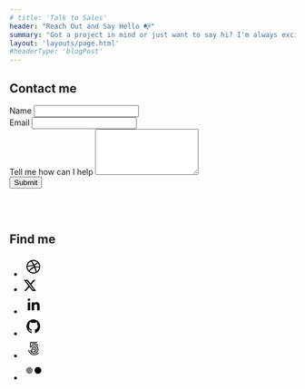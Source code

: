 ```yaml
---
# title: 'Talk to Sales'
header: "Reach Out and Say Hello 📭"
summary: "Got a project in mind or just want to say hi? I'm always excited to connect and collaborate. Drop me a message and let's bring your ideas to life."
layout: 'layouts/page.html'
#headerType: 'blogPost'
---
```


<article>

<div class="container mb-5">
  <div class="row gx-lg-5">
    <div class="col-md-4">
      <h2 class="fw-bold text-uppercase">Contact me</h2>
    </div>
    <div class="col-md-7">
      <div class="w-100 mb-4 alert alert-success alert-dismissible fade show align-items-center" role="alert" id="success" style="display:none">
            <svg class="bi flex-shrink-0 me-2" xmlns="http://www.w3.org/2000/svg" width="24" height="24"
              fill="currentColor" class="bi bi-check-circle" viewBox="0 0 16 16" aria-label="Success:">
              <path d="M8 15A7 7 0 1 1 8 1a7 7 0 0 1 0 14zm0 1A8 8 0 1 0 8 0a8 8 0 0 0 0 16z" />
              <path
                d="M10.97 4.97a.235.235 0 0 0-.02.022L7.477 9.417 5.384 7.323a.75.75 0 0 0-1.06 1.06L6.97 11.03a.75.75 0 0 0 1.079-.02l3.992-4.99a.75.75 0 0 0-1.071-1.05z" />
            </svg>
            <div>Your request has been sent successfully. We'll be in touch very soon!</div>
            <button type="button" class="btn-close" data-bs-dismiss="alert" aria-label="Close">
              <svg xmlns="http://www.w3.org/2000/svg" width="36" height="36" fill="currentColor" class="bi bi-x"
                viewBox="0 0 16 16">
                <path
                  d="M4.646 4.646a.5.5 0 0 1 .708 0L8 7.293l2.646-2.647a.5.5 0 0 1 .708.708L8.707 8l2.647 2.646a.5.5 0 0 1-.708.708L8 8.707l-2.646 2.647a.5.5 0 0 1-.708-.708L7.293 8 4.646 5.354a.5.5 0 0 1 0-.708z" />
              </svg>
            </button>
       </div>
       <form class="row g-4" data-netlify="true" id="contactMe">
            <div class="col-md-12">
              <label for="inputName">Name</label>
              <input name="name" type="text" class="form-control form-control-lg" id="inputName" required>
            </div>
            <div class="col-md-12">
              <label for="inputEmail">Email</label>
              <input name="email" type="email" class="form-control form-control-lg" id="inputEmail" required>
            </div>
            <div class="col-md-12">
              <label for="textareaTellusmore">Tell me how can I help</label>
              <textarea name="address" class="form-control form-control-lg" id="textareaTellusmore" rows="5" required></textarea>
            </div>
            <div class="col-md-12">
              <div data-netlify-recaptcha="true"></div>
            </div>
            <div class="col-md-12">
                <button type="submit" class="btn btn-lg btn-primary w-100">Submit</button>
            </div>
        </form>
    </div>
  </div>
</div>
<br /><br />
<div class="container mb-5">
  <div class="row gx-lg-5">
    <div class="col-md-4">
      <h2 class="fw-bold text-uppercase">Find me</h2>
    </div>
    <div class="col-md-7">
      <ul class="social-networks">
        <li>
          <a href="https://www.dribbble.com/ifrantar" target="_blank"><svg width="36" height="36" viewBox="0 0 36 36" fill="none" xmlns="http://www.w3.org/2000/svg">
                    <path d="M25.914 11.49C25.8953 11.517 24.2505 13.8922 20.205 15.5445C20.4428 16.0335 20.6738 16.5307 20.8868 17.0302C20.9625 17.2095 21.0367 17.385 21.108 17.5612C24.6285 17.118 28.0965 17.8628 28.245 17.8943C28.2202 15.465 27.351 13.236 25.914 11.49ZM21.732 19.179C23.076 22.8728 23.622 25.881 23.7263 26.499C26.0265 24.9465 27.6615 22.4812 28.1175 19.6252C27.906 19.5562 25.0395 18.6488 21.732 19.179ZM22.0005 27.435C21.849 26.5395 21.2543 23.4015 19.812 19.6537C19.7888 19.662 19.7662 19.6688 19.743 19.677C13.6972 21.7838 11.7225 26.0317 11.7015 26.079C13.4408 27.432 15.6233 28.2488 18 28.2488C19.419 28.2473 20.7705 27.9585 22.0005 27.435ZM19.416 14.0175C23.2823 12.5685 24.7418 10.3462 24.7673 10.3087C22.9635 8.718 20.5943 7.7535 18 7.7535C17.1675 7.7535 16.359 7.854 15.585 8.04075C15.7387 8.24625 17.6633 10.8 19.416 14.0175ZM19.113 17.9557C18.8557 17.373 18.5752 16.7895 18.282 16.2143C13.005 17.7945 7.9425 17.6805 7.761 17.6737C7.758 17.7832 7.752 17.8898 7.752 18C7.752 20.6325 8.745 23.0333 10.3777 24.846C10.374 24.8415 13.179 19.866 18.7087 18.0773C18.8415 18.0338 18.978 17.994 19.113 17.9557ZM29.7548 15.5843C29.9168 16.3733 30 17.1862 30 18C30 18.8122 29.9175 19.6237 29.7548 20.415C29.5965 21.1875 29.3617 21.9458 29.055 22.671C28.755 23.3828 28.3837 24.069 27.9487 24.7087C27.5205 25.3447 27.027 25.9402 26.4847 26.4847C25.941 27.0255 25.344 27.5183 24.7095 27.9495C24.0682 28.3815 23.382 28.7527 22.671 29.055C21.9465 29.361 21.1875 29.595 20.4165 29.7532C19.6253 29.9167 18.8122 30 18 30C17.1862 30 16.3732 29.9175 15.5835 29.7532C14.8117 29.595 14.0527 29.3602 13.3282 29.055C12.6165 28.7527 11.9303 28.3815 11.289 27.9495C10.6545 27.519 10.0575 27.0255 9.51525 26.4847C8.97225 25.9402 8.4795 25.3447 8.0505 24.7087C7.61775 24.069 7.245 23.382 6.94425 22.671C6.6375 21.9465 6.402 21.1875 6.243 20.415C6.08175 19.6245 6 18.813 6 18C6 17.1862 6.08175 16.3733 6.243 15.5843C6.402 14.8118 6.63675 14.0528 6.9435 13.329C7.245 12.6158 7.617 11.9295 8.04975 11.2897C8.478 10.653 8.97225 10.0582 9.5145 9.51375C10.0567 8.97225 10.6538 8.481 11.2883 8.0505C11.9295 7.61625 12.6158 7.2435 13.3275 6.942C14.052 6.63525 14.811 6.4005 15.5828 6.243C16.3733 6.08175 17.1862 6 18 6C18.8122 6 19.6253 6.08175 20.4165 6.24375C21.1875 6.40125 21.9458 6.636 22.671 6.94275C23.3828 7.24425 24.0682 7.617 24.7095 8.05125C25.344 8.481 25.9417 8.973 26.4847 9.5145C27.0262 10.059 27.5205 10.6537 27.9487 11.2905C28.3837 11.9302 28.7557 12.6172 29.055 13.3297C29.3625 14.0527 29.5973 14.8118 29.7548 15.5843ZM17.433 14.6363C15.6593 11.4848 13.764 8.913 13.6275 8.7315C10.7692 10.0807 8.637 12.7148 7.97175 15.888C8.24175 15.8895 12.5123 15.9435 17.433 14.6363Z" fill="black"></path>
                </svg></a>
        </li>
        <li>
          <a href="https://x.com/ifrantar" target="_blank"><svg width="24" height="24" viewBox="0 0 24 24" aria-hidden="true" class=""><g><path d="M18.244 2.25h3.308l-7.227 8.26 8.502 11.24H16.17l-5.214-6.817L4.99 21.75H1.68l7.73-8.835L1.254 2.25H8.08l4.713 6.231zm-1.161 17.52h1.833L7.084 4.126H5.117z"></path></g></svg></a>
        </li>
        <li>
          <a href="https://www.linkedin.com/in/ivanfrantar/" target="_blank"><svg width="36" height="36" viewBox="0 0 36 36" fill="none">
                    <path fill-rule="evenodd" clip-rule="evenodd" d="M12.4052 29V15.1119H8.13184V29H12.4052ZM12.4052 10.1891C12.3797 8.94629 11.5551 8 10.2155 8C8.87552 8 8 8.94629 8 10.1891C8 11.405 8.85007 12.3786 10.1642 12.3786H10.1897C11.5551 12.3786 12.4052 11.405 12.4052 10.1891ZM19.3769 29V21.0872C19.3769 20.6637 19.4073 20.2403 19.5313 19.9384C19.8703 19.0918 20.6416 18.2155 21.9369 18.2155C23.6337 18.2155 24.6978 19.1828 24.6978 21.0872V29H29V20.8755C29 16.5233 26.6871 14.4981 23.602 14.4981C21.0724 14.4981 19.9621 15.9187 19.3456 16.8855L19.3764 15.0281H15.0817C15.1435 16.3576 15.0817 29 15.0817 29H19.3769Z" fill="black"></path>
                </svg></a>
        </li>
        <li>
          <a href="https://www.github.com/ifrantar" target="_blank"><svg width="36" height="36" viewBox="0 0 36 36" fill="none" xmlns="http://www.w3.org/2000/svg">
                    <path fill-rule="evenodd" clip-rule="evenodd" d="M18 6C11.3702 6 6 11.5053 6 18.3018C6 23.7392 9.44015 28.3457 14.2063 29.977C14.803 30.0902 15.0239 29.7126 15.0239 29.3803C15.0239 29.0858 15.0166 28.3155 15.0092 27.2885C11.6722 28.0286 10.965 25.6422 10.965 25.6422C10.4199 24.2225 9.63167 23.8373 9.63167 23.8373C8.54143 23.0746 9.71271 23.0897 9.71271 23.0897C10.9134 23.1803 11.5543 24.3584 11.5543 24.3584C12.6225 26.2388 14.3609 25.6951 15.0461 25.3779C15.1565 24.585 15.4659 24.0413 15.8048 23.7316C13.1455 23.4295 10.3462 22.3723 10.3462 17.66C10.3462 16.3158 10.8103 15.2207 11.5838 14.3598C11.4586 14.0427 11.046 12.7966 11.6943 11.105C11.6943 11.105 12.7035 10.7727 14.9945 12.3662C15.9521 12.0943 16.976 11.9584 18 11.9508C19.0165 11.9584 20.0479 12.0943 21.0056 12.3662C23.2965 10.7727 24.3057 11.105 24.3057 11.105C24.9614 12.7966 24.5488 14.0502 24.4236 14.3598C25.1897 15.2207 25.6537 16.3158 25.6537 17.66C25.6537 22.3874 22.8472 23.422 20.1731 23.7316C20.6004 24.1092 20.9908 24.8643 20.9908 26.0122C20.9908 27.6585 20.9761 28.9801 20.9761 29.3879C20.9761 29.7202 21.1897 30.0978 21.8011 29.977C26.5672 28.3457 30 23.7392 30 18.3094C30 11.5053 24.6298 6 18 6Z" fill="black"></path>
                </svg></a>
        </li>
        <li>
          <a href="https://www.500px.com/ifrantar" target="_blank"><svg width="36" height="36" viewBox="0 0 36 36" fill="none" xmlns="http://www.w3.org/2000/svg">
                <mask id="mask0" mask-type="alpha" maskUnits="userSpaceOnUse" x="9" y="7" width="18" height="23">
                <path d="M9 7H27V30H9V7Z" fill="white"></path>
                </mask>
                <g mask="url(#mask0)">
                <path fill-rule="evenodd" clip-rule="evenodd" d="M26.6871 26.1171H26.6872C26.5239 25.9553 26.3853 25.8598 26.2633 25.8249C26.1396 25.7897 26.0292 25.816 25.9439 25.901L25.8635 25.9807C25.0227 26.8166 24.0437 27.4729 22.9535 27.9313C21.8253 28.4056 20.6265 28.6462 19.3904 28.6462C18.1542 28.6462 16.9555 28.4056 15.8273 27.9313C14.7372 27.4729 13.7581 26.8167 12.9173 25.9808C12.0413 25.1099 11.3812 24.1367 10.9553 23.0881C10.5401 22.0656 10.4044 21.2966 10.3599 21.0439C10.3557 21.0202 10.3524 21.0015 10.3498 20.988C10.2926 20.6904 10.0171 20.6696 9.62122 20.7299C9.45653 20.7549 8.95544 20.8311 9.00319 21.1895L9.0043 21.1977C9.13697 22.0273 9.37134 22.8407 9.7009 23.6154C10.2306 24.8604 10.9888 25.9783 11.9543 26.9381C12.9198 27.8979 14.0445 28.6516 15.2968 29.1781C16.5934 29.7235 17.9707 30 19.3904 30C20.8093 30 22.1866 29.7234 23.4839 29.1777C24.7359 28.6514 25.8605 27.8976 26.8264 26.9372C26.8286 26.935 26.8814 26.883 26.9103 26.8517C27.0166 26.7367 27.1091 26.5354 26.6871 26.1171ZM19.3773 9.46427C18.0207 9.46427 16.5777 9.73649 15.5175 10.1924C15.4041 10.2365 15.3364 10.327 15.3215 10.4541C15.3076 10.5741 15.3402 10.7323 15.4212 10.9382C15.4869 11.1052 15.6616 11.5489 15.9997 11.4207C17.0848 11.0092 18.2843 10.7826 19.3773 10.7826C20.6157 10.7826 21.8168 11.0236 22.9473 11.4989C23.8456 11.8766 24.693 12.4223 25.6145 13.216C25.6817 13.2739 25.753 13.3033 25.8264 13.3033C26.0061 13.3033 26.1784 13.1278 26.3258 12.9634C26.5718 12.6891 26.7408 12.461 26.4984 12.2327C25.6185 11.4041 24.6542 10.7851 23.4639 10.2847C22.1693 9.74031 20.7944 9.46427 19.3773 9.46427ZM17.5279 20.8665C17.5295 21.0189 17.6698 21.1525 17.7536 21.2324L17.78 21.2577C17.9237 21.3982 18.0606 21.4694 18.1868 21.4694C18.2914 21.4694 18.3558 21.4203 18.3786 21.3991C18.4419 21.3407 19.1581 20.6193 19.2264 20.5505L20.0251 21.3419C20.099 21.4247 20.1794 21.4662 20.2731 21.4688C20.4006 21.4688 20.5396 21.3934 20.6862 21.2447C21.0308 20.8949 20.8583 20.7063 20.775 20.6151L19.9657 19.8104L20.8096 18.9655C20.9947 18.7664 20.8313 18.5548 20.6683 18.3928C20.4316 18.1574 20.2032 18.0967 20.0568 18.2308L19.2177 19.0664L18.3691 18.2226C18.3241 18.1798 18.2674 18.1572 18.2051 18.1572C18.092 18.1572 17.9582 18.2332 17.8074 18.3831C17.5464 18.6425 17.4904 18.8218 17.6263 18.9649L18.475 19.8061L17.6312 20.6465C17.5618 20.7154 17.527 20.7894 17.5279 20.8665ZM12.1467 22.1124C12.1518 22.1263 12.2717 22.4558 12.3411 22.6191C12.7224 23.5152 13.2683 24.3202 13.9639 25.0116C14.6589 25.7025 15.4687 26.2452 16.371 26.6246C17.3049 27.0173 18.2967 27.2164 19.319 27.2164C20.3411 27.2164 21.3329 27.0173 22.267 26.6245C23.1689 26.2453 23.9788 25.7025 24.6741 25.0113C25.3694 24.3202 25.9154 23.5151 26.2969 22.6185C26.692 21.6899 26.8923 20.7039 26.8923 19.6878C26.8923 18.6716 26.692 17.6856 26.2969 16.7572C25.9154 15.8606 25.3695 15.0555 24.6741 14.3643C23.979 13.6732 23.1691 13.1304 22.267 12.7511C21.333 12.3584 20.3411 12.1592 19.319 12.1592C18.2847 12.1592 17.2512 12.3639 16.3302 12.7511C15.5941 13.0607 14.3481 13.8577 13.6187 14.6055L13.6144 14.6098V8.4139L24.0842 8.41381C24.4652 8.40967 24.4652 7.88076 24.4652 7.70693C24.4652 7.53319 24.4652 7.00442 24.083 7.00009L12.7624 7C12.4542 7 12.2635 7.25484 12.2635 7.49096V16.2121C12.2635 16.4934 12.616 16.6966 12.9436 16.7662C13.5833 16.9021 13.7311 16.6988 13.8877 16.4837L13.9085 16.4552C14.1477 16.1019 14.8952 15.3541 14.9027 15.3467C16.0692 14.1871 17.6288 13.5485 19.2943 13.5485C20.9519 13.5485 22.5071 14.1871 23.6736 15.3467C24.844 16.5102 25.4886 18.0519 25.4886 19.6878C25.4886 21.3296 24.8473 22.8713 23.6829 24.0289C22.5332 25.1717 20.9273 25.8271 19.2769 25.8271C18.1589 25.8271 17.0799 25.531 16.1555 24.9706L16.1594 19.6678C16.1594 18.9607 16.4681 18.1921 16.9851 17.6117C17.5761 16.9481 18.3907 16.5827 19.2789 16.5827C20.1389 16.5827 20.9422 16.9073 21.5408 17.4967C22.135 18.0819 22.4623 18.8616 22.4623 19.6921C22.4623 21.4641 21.0606 22.8522 19.2711 22.8522C18.9262 22.8522 18.2991 22.7007 18.2733 22.6945C17.912 22.5875 17.7583 23.0862 17.7077 23.2505C17.5133 23.8826 17.8055 24.0079 17.866 24.0266C18.4419 24.2043 18.8195 24.2379 19.3148 24.2379C21.8409 24.2379 23.896 22.1939 23.896 19.6816C23.896 17.1894 21.8421 15.1618 19.3176 15.1618C18.0813 15.1618 16.9199 15.6316 16.0474 16.4846C15.2164 17.2971 14.7399 18.3803 14.7399 19.4563L14.7394 19.483C14.7353 19.6172 14.7327 22.7961 14.732 23.8394L14.7272 23.8342C14.2524 23.3115 13.7831 22.5115 13.4719 21.6941C13.35 21.3738 13.0745 21.4305 12.6985 21.5456C12.5343 21.5958 12.0347 21.7488 12.1452 22.1079L12.1467 22.1124Z" fill="black"></path>
                </g>
                </svg> </a>
        </li>
        <li><a href="https://www.flickr.com/photos/Ivanico" target="_blank"><svg width="36" height="36" viewBox="0 0 36 36" fill="none" xmlns="http://www.w3.org/2000/svg">
                <path d="M10.9062 24C14.1681 24 16.8124 21.3137 16.8124 18C16.8124 14.6863 14.1681 12 10.9062 12C7.6443 12 5 14.6863 5 18C5 21.3137 7.6443 24 10.9062 24Z" fill="grey"></path>
                <path d="M26.0937 24C29.3556 24 31.9999 21.3137 31.9999 18C31.9999 14.6863 29.3556 12 26.0937 12C22.8318 12 20.1875 14.6863 20.1875 18C20.1875 21.3137 22.8318 24 26.0937 24Z" fill="black"></path>
                </svg></a></li>
      </ul>
    </div>
  </div>
  </div>

<script>
          let formElem = document.getElementById('requestDemo');
          if (formElem) {
            const handleSubmit = (e) => {
              e.preventDefault()
              let formData = new FormData(formElem)
              fetch('/', {
                method: 'POST',
                headers: { "Content-Type": "application/x-www-form-urlencoded" },
                body: new URLSearchParams(formData).toString()
              }).then(() => document.getElementById('success').style.display = "flex").catch((error) =>
                alert(error))
            }
            formElem.addEventListener("submit", handleSubmit)
          }
</script>

</article>
